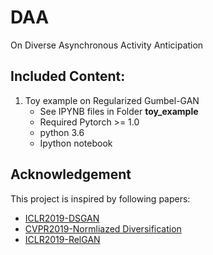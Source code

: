 # DAA
On Diverse Asynchronous Activity Anticipation

## Included Content:
1. Toy example on Regularized Gumbel-GAN
    * See IPYNB files in Folder **toy_example**	
    * Required Pytorch >= 1.0
    * python 3.6
    * Ipython notebook    
    
    
    
## Acknowledgement
This project is inspired by following papers:
* [ICLR2019-DSGAN](https://github.com/maga33/DSGAN)
* [CVPR2019-Normliazed Diversification](https://github.com/B1ueber2y/NDiv)
* [ICLR2019-RelGAN](https://github.com/weilinie/RelGAN)
